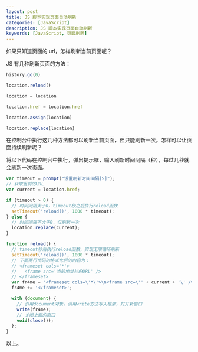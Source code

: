 ```yaml
---
layout: post
title: JS 脚本实现页面自动刷新
categories: [JavaScript]
description: JS 脚本实现页面自动刷新
keywords: [JavaScript, 页面刷新]
---
```


如果只知道页面的 url，怎样刷新当前页面呢？

JS 有几种刷新页面的方法：

```js
history.go(0)

location.reload()

location = location

location.href = location.href

location.assign(location)

location.replace(location)
```

在控制台中执行这几种方法都可以刷新当前页面，但只能刷新一次。怎样可以让页面持续刷新呢？

将以下代码在控制台中执行，弹出提示框，输入刷新时间间隔（秒），每过几秒就会刷新一次页面。

```js
var timeout = prompt("设置刷新时间间隔[S]");
// 获取当前的URL
var current = location.href;

if (timeout > 0) {
  // 时间间隔大于0，timeout秒之后执行reload函数
  setTimeout('reload()', 1000 * timeout);
} else {
  // 时间间隔不大于0，仅刷新一次
  location.replace(current);
}

function reload() {
  // timeout秒后执行reload函数，实现无限循环刷新
  setTimeout('reload()', 1000 * timeout);
  // 下面两行代码的格式化后的内容为：
  // <frameset cols='*'>
  //   <frame src='当前地址栏的URL' />
  // </frameset>
  var fr4me = '<frameset cols=\'*\'>\n<frame src=\'' + current + '\' />';
  fr4me += '</frameset>';

  with (document) {
    // 引用document对象，调用write方法写入框架，打开新窗口
    write(fr4me);
    // 关闭上面的窗口
    void(close());
  };
}
```

以上。
